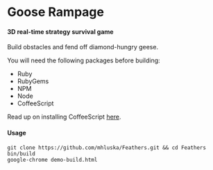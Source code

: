 Goose Rampage
=============

#### 3D real-time strategy survival game ####
Build obstacles and fend off diamond-hungry geese.

You will need the following packages before building:
* Ruby
* RubyGems
* NPM
* Node
* CoffeeScript 

Read up on installing CoffeeScript [here](https://github.com/jashkenas/coffee-script).

#### Usage ####
    git clone https://github.com/mhluska/Feathers.git && cd Feathers 
    bin/build
    google-chrome demo-build.html

